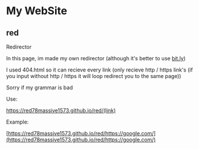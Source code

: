 # My WebSite

## red
Redirector

In this page, im made my own redirector (although it's better to use [bit.ly](https://bit.ly))

I used 404.html so it can recieve every link (only recieve http / https link's (if you input without http / https it will loop redirect you to the same page))

Sorry if my grammar is bad

Use:

https://red78massive1573.github.io/red/(link)

Example:

[https://red78massive1573.github.io/red/https://google.com/](https://red78massive1573.github.io/red/https://google.com/)
